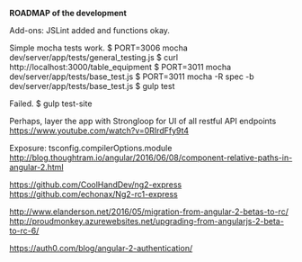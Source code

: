 **ROADMAP of the development**

Add-ons:
JSLint added and functions okay.

Simple mocha tests work.
$ PORT=3006 mocha dev/server/app/tests/general_testing.js
$ curl http://localhost:3000/table_equipment
$ PORT=3011 mocha dev/server/app/tests/base_test.js
$ PORT=3011 mocha -R spec -b dev/server/app/tests/base_test.js
$ gulp test

Failed.
$ gulp test-site

Perhaps, layer the app with Strongloop for UI of all restful API endpoints
https://www.youtube.com/watch?v=0RIrdFfy9t4

Exposure:
tsconfig.compilerOptions.module
http://blog.thoughtram.io/angular/2016/06/08/component-relative-paths-in-angular-2.html

https://github.com/CoolHandDev/ng2-express
https://github.com/echonax/Ng2-rc1-express

http://www.elanderson.net/2016/05/migration-from-angular-2-betas-to-rc/
http://proudmonkey.azurewebsites.net/upgrading-from-angularjs-2-beta-to-rc-6/

https://auth0.com/blog/angular-2-authentication/